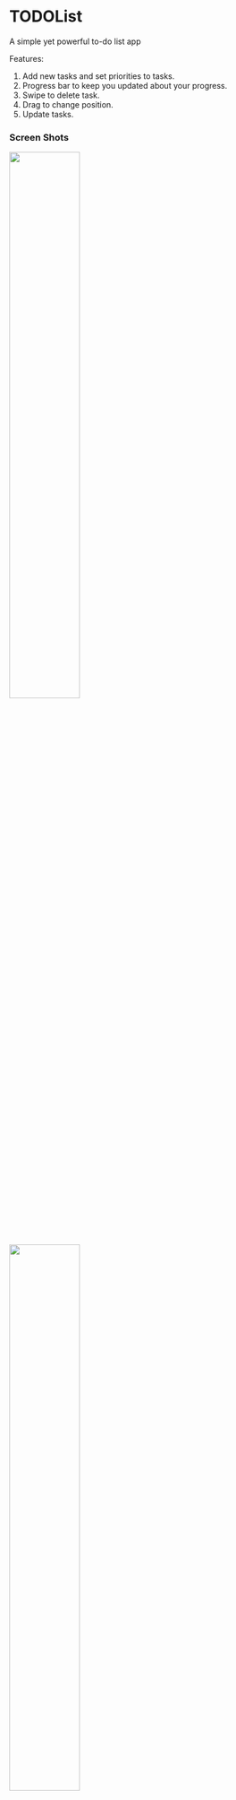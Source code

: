 # TODOList
A simple yet powerful to-do list app


Features:
1. Add new tasks and set priorities to tasks.
2. Progress bar to keep you updated about your progress. 
3. Swipe to delete task.
4. Drag to change position.
5. Update tasks.


<h3>Screen Shots</h3>

<img src="/screenshots/screenshot1.png" height="50%" width="50%" >
<img src="/screenshots/screenshot2.png" height="50%" width="50%" >
<img src="/screenshots/screenshot3.png" height="50%" width="50%" >
<img src="/screenshots/screenshot4.png" height="50%" width="50%" >

